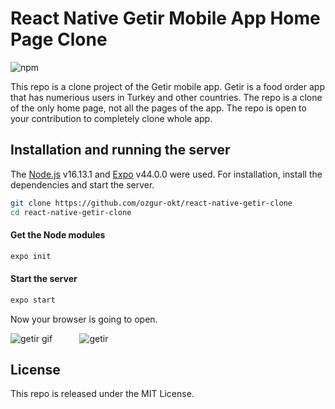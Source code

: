 # React Native Getir Mobile App Home Page Clone
![npm](https://img.shields.io/badge/npm-8.1.2-green)

This repo is a clone project of the Getir mobile app. Getir is a food order app that has numerious users in Turkey and other countries. The repo is a clone of the only home page, not all the pages of the app. The repo is open to your contribution to completely clone whole app.


## Installation and running the server

The [Node.js](https://nodejs.org/) v16.13.1 and [Expo](https://docs.expo.dev/) v44.0.0 were used. For installation, install the dependencies and start the server.

```sh
git clone https://github.com/ozgur-okt/react-native-getir-clone
cd react-native-getir-clone
```
#### Get the Node modules
```sh
expo init
```
#### Start the server
```sh
expo start
```
Now your browser is going to open.


![getir gif](https://user-images.githubusercontent.com/73358116/152403919-9523a6b5-1f13-4c56-8bc0-b3843f94605b.gif)&nbsp;&nbsp;&nbsp;&nbsp;&nbsp;&nbsp;&nbsp;&nbsp;&nbsp;&nbsp;
![getir](https://user-images.githubusercontent.com/73358116/152403915-119bd926-25ea-40c7-9925-c6eca28deda6.png) 

## License

This repo is released under the MIT License.
